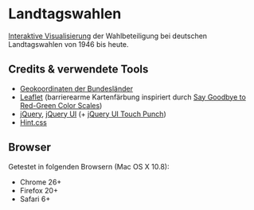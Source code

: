 Landtagswahlen
==============

[Interaktive Visualisierung](http://isellsoap.github.com/landtagswahlen/) der Wahlbeteiligung bei deutschen Landtagswahlen von 1946 bis heute.

## Credits & verwendete Tools

* [Geokoordinaten der Bundesländer](https://github.com/isellsoap/deutschlandGeoJSON)
* [Leaflet](http://leafletjs.com/) (barrierearme Kartenfärbung inspiriert durch [Say Goodbye to Red-Green Color Scales](http://vis4.net/blog/posts/goodbye-redgreen-scales/))
* [jQuery](http://jquery.com/), [jQuery UI](http://jqueryui.com/) (+ [jQuery UI Touch Punch](https://github.com/furf/jquery-ui-touch-punch))
* [Hint.css](https://github.com/chinchang/hint.css)

## Browser

Getestet in folgenden Browsern (Mac OS X 10.8):

* Chrome 26+
* Firefox 20+
* Safari 6+

